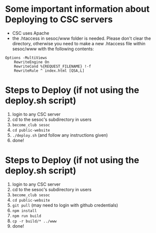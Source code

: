 # Some important information about Deploying to CSC servers #
- CSC uses Apache
- the .htaccess in sesoc/www folder is needed. Please don't clear the directory, otherwise you need to make a new .htaccess file within sesoc/www with the following contents:
```
Options -MultiViews
    RewriteEngine On
    RewriteCond %{REQUEST_FILENAME} !-f
    RewriteRule ^ index.html [QSA,L]
```

# Steps to Deploy (if not using the deploy.sh script) #
1. login to any CSC server
2. cd to the sesoc's subdirectory in users
3. ```become_club sesoc```
4. ```cd public-website```
5. ```./deploy.sh``` (and follow any instructions given)
6. done!


# Steps to Deploy (if not using the deploy.sh script) #
1. login to any CSC server
2. cd to the sesoc's subdirectory in users
3. ```become_club sesoc```
4. ```cd public-website```
5. ```git pull``` (may need to login with github credentials)
6. ```npm install```
7. ```npm run build```
8. ```cp -r build/* ../www```
9. done!
